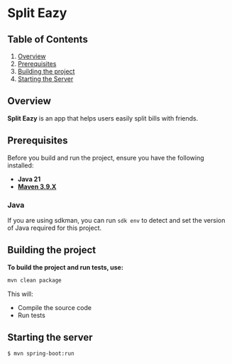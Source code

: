 # Split Eazy

## Table of Contents
1. [Overview](#overview)
2. [Prerequisites](#prerequisites)
3. [Building the project](#building-the-project)
4. [Starting the Server](#starting-the-server)

## Overview

**Split Eazy** is an app that helps users easily split bills with friends.

## Prerequisites

Before you build and run the project, ensure you have the following installed:

- **Java 21**
- [**Maven 3.9.X**](https://maven.apache.org/)

### Java

If you are using sdkman, you can run `sdk env` to detect and set the version of Java required for this project.

## Building the project

**To build the project and run tests, use:**

```bash
mvn clean package
```

This will:
- Compile the source code
- Run tests

## Starting the server

```bash
$ mvn spring-boot:run
```